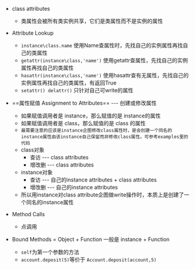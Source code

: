 - class attributes
	- 类属性会被所有类实例共享，它们是类属性而不是实例的属性
- Attribute Lookup
	- `instance\class.name` 使用Name查属性时，先找自己的实例属性再找自己的类属性
	- `getattr(instance\class,'name')` 使用getattr查属性，先找自己的实例属性再找自己的类属性
	- `hasattr(instance\class,'name')` 使用hasattr查有无属性，先找自己的实例属性再找自己的类属性，有返回True
	- `setattr() delattr()` 只针对自己可write的属性

- ==属性赋值 Assignment to Attributes== --- 创建或修改属性
	- 如果赋值调用者是 instance，那么赋值的是 instance的属性
	- 如果赋值调用者是 class，那么赋值的是 class 的属性
	- `最需要注意的应该是instance企图修改class属性时，是会创建一个同名的instance属性由该instance自己保留而非修改class属性。可参考examples里的代码`
	- class对象
		- 查访 --- class attributes
		- 增改删 --- class attributes
	- instance对象
		- 查访 --- 自己的instance attributes + class attributes
		- 增改删 --- 自己的instance attributes
	- 所以用instance对class attribute企图做write操作时，本质上是创建了一个同名的instance属性


- Method Calls
	- 点调用

- Bound Methods = Object + Function 一般是 instance + Function
	- `self`为第一个参数的方法 
	- `account.deposit(5)`等价于 `Account.deposit(account,5)`
